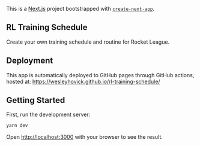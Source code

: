 This is a [Next.js](https://nextjs.org/) project bootstrapped with [`create-next-app`](https://github.com/vercel/next.js/tree/canary/packages/create-next-app).


## RL Training Schedule
Create your own training schedule and routine for Rocket League.

## Deployment
This app is automatically deployed to GitHub pages through GitHub actions, hosted at: https://wesleyhovick.github.io/rl-training-schedule/

## Getting Started

First, run the development server:

```bash
yarn dev
```

Open [http://localhost:3000](http://localhost:3000) with your browser to see the result.

